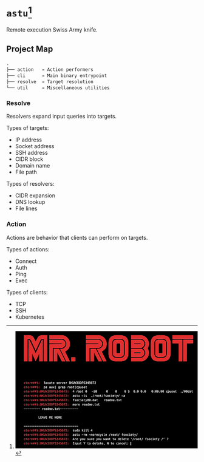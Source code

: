 # `astu`[^1]

Remote execution Swiss Army knife.

## Project Map

```
.
├── action   → Action performers
├── cli      → Main binary entrypoint
├── resolve  → Target resolution
└── util     → Miscellaneous utilities
```

### Resolve

Resolvers expand input queries into targets.

Types of targets:

- IP address
- Socket address
- SSH address
- CIDR block
- Domain name
- File path

Types of resolvers:

- CIDR expansion
- DNS lookup
- File lines

### Action

Actions are behavior that clients can perform on targets.

Types of actions:

- Connect
- Auth
- Ping
- Exec

Types of clients:

- TCP
- SSH
- Kubernetes

<!-- Footnotes -->

[^1]: ![Mr. Robot terminal](.github/assets/mr_robot.jpg "astu")
